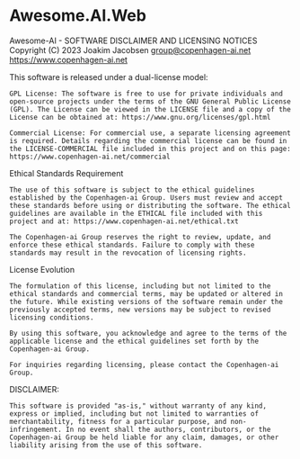 # Awesome.AI.Web
  
Awesome-AI - SOFTWARE DISCLAIMER AND LICENSING NOTICES  
Copyright (C) 2023 Joakim Jacobsen <group@copenhagen-ai.net>  
https://www.copenhagen-ai.net  
    
This software is released under a dual-license model:  
  
	GPL License: The software is free to use for private individuals and open-source projects under the terms of the GNU General Public License (GPL). The License can be viewed in the LICENSE file and a copy of the License can be obtained at: https://www.gnu.org/licenses/gpl.html  
  
	Commercial License: For commercial use, a separate licensing agreement is required. Details regarding the commercial license can be found in the LICENSE-COMMERCIAL file included in this project and on this page: https://www.copenhagen-ai.net/commercial  
  
Ethical Standards Requirement  
  
	The use of this software is subject to the ethical guidelines established by the Copenhagen-ai Group. Users must review and accept these standards before using or distributing the software. The ethical guidelines are available in the ETHICAL file included with this project and at: https://www.copenhagen-ai.net/ethical.txt  
  
	The Copenhagen-ai Group reserves the right to review, update, and enforce these ethical standards. Failure to comply with these standards may result in the revocation of licensing rights.  
  
License Evolution  
  
	The formulation of this license, including but not limited to the ethical standards and commercial terms, may be updated or altered in the future. While existing versions of the software remain under the previously accepted terms, new versions may be subject to revised licensing conditions.  
  
	By using this software, you acknowledge and agree to the terms of the applicable license and the ethical guidelines set forth by the Copenhagen-ai Group.  
  
	For inquiries regarding licensing, please contact the Copenhagen-ai Group.  
  
DISCLAIMER:  

	This software is provided "as-is," without warranty of any kind, express or implied, including but not limited to warranties of merchantability, fitness for a particular purpose, and non-infringement. In no event shall the authors, contributors, or the Copenhagen-ai Group be held liable for any claim, damages, or other liability arising from the use of this software.  
